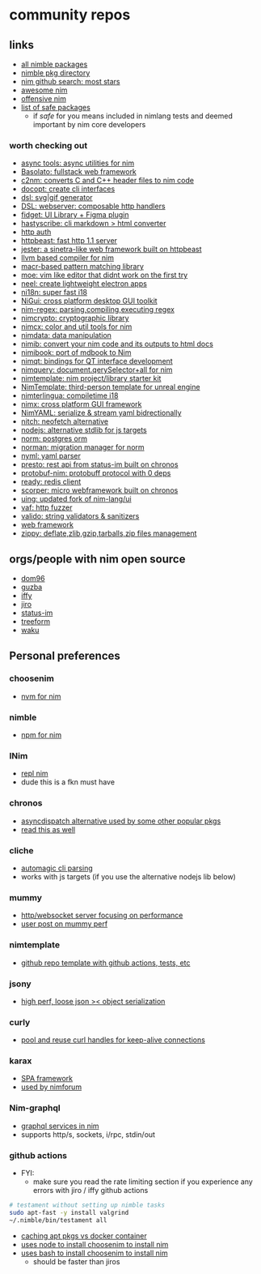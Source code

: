 # community repos

## links

- [all nimble packages](https://github.com/nim-lang/packages/blob/master/packages.json)
- [nimble pkg directory](https://nimble.directory/)
- [nim github search: most stars](https://github.com/topics/nim?l=nim&o=desc&s=stars)
- [awesome nim](https://github.com/xflywind/awesome-nim)
- [offensive nim](https://github.com/byt3bl33d3r/OffensiveNim)
- [list of safe packages](https://github.com/nim-lang/Nim/blob/devel/testament/important_packages.nim)
  - if _safe_ for you means included in nimlang tests and deemed important by nim core developers

### worth checking out

- [async tools: async utilities for nim](https://github.com/cheatfate/asynctools)
- [Basolato: fullstack web framework](https://github.com/itsumura-h/nim-basolato)
- [c2nm: converts C and C++ header files to nim code](https://github.com/nim-lang/c2nim)
- [docopt: create cli interfaces](https://github.com/docopt/docopt.nim)
- [dsl: svg|gif generator](https://github.com/bluenote10/NimSvg)
- [DSL: webserver: composable http handlers](https://github.com/andreaferretti/rosencrantz)
- [fidget: UI Library + Figma plugin](https://github.com/treeform/fidget)
- [hastyscribe: cli markdown > html converter](https://github.com/h3rald/hastyscribe)
- [http auth](https://github.com/FedericoCeratto/nim-httpauth)
- [httpbeast: fast http 1.1 server](https://github.com/dom96/httpbeast)
- [jester: a sinetra-like web framework built on httpbeast](https://github.com/dom96/jester)
- [llvm based compiler for nim](https://github.com/arnetheduck/nlvm)
- [macr-based pattern matching library](https://github.com/alehander92/gara)
- [moe: vim like editor that didnt work on the first try](https://github.com/fox0430/moe)
- [neel: create lightweight electron apps](https://github.com/Niminem/Neel)
- [ni18n: super fast i18](https://github.com/heinthanth/ni18n)
- [NiGui: cross platform desktop GUI toolkit](https://github.com/trustable-code/NiGui)
- [nim-regex: parsing,compiling,executing regex](https://github.com/nitely/nim-regex)
- [nimcrypto: cryptographic library](https://github.com/cheatfate/nimcrypto)
- [nimcx: color and util tools for nim](https://github.com/qqtop/NimCx)
- [nimdata: data manipulation](https://github.com/bluenote10/NimData)
- [nimib: convert your nim code and its outputs to html docs](https://github.com/pietroppeter/nimib)
- [nimibook: port of mdbook to Nim](https://github.com/pietroppeter/nimibook)
- [nimqt: bindings for QT interface development](https://github.com/jerous86/nimqt)
- [nimquery: document.qerySelector+all for nim](https://github.com/GULPF/nimquery)
- [nimtemplate: nim project/library starter kit](https://github.com/treeform/nimtemplate)
- [NimTemplate: third-person template for unreal engine](https://github.com/jmgomez/NimTemplate)
- [nimterlingua: compiletime i18](https://github.com/juancarlospaco/nim-nimterlingua)
- [nimx: cross platform GUI framework](https://github.com/yglukhov/nimx)
- [NimYAML: serialize & stream yaml bidrectionally](https://github.com/flyx/NimYAML)
- [nitch: neofetch alternative](https://github.com/unxsh/nitch)
- [nodejs: alternative stdlib for js targets](https://github.com/juancarlospaco/nodejs)
- [norm: postgres orm](https://github.com/moigagoo/norm)
- [norman: migration manager for norm](https://github.com/moigagoo/norman)
- [nyml: yaml parser](https://github.com/openpeep/nyml)
- [presto: rest api from status-im built on chronos](https://github.com/status-im/nim-presto)
- [protobuf-nim: protobuff protocol with 0 deps](https://github.com/PMunch/protobuf-nim)
- [ready: redis client](https://github.com/guzba/ready)
- [scorper: micro webframework built on chronos](https://github.com/bung87/scorper)
- [uing: updated fork of nim-lang/ui](https://github.com/neroist/uing)
- [vaf: http fuzzer](https://github.com/d4rckh/vaf)
- [valido: string validators & sanitizers](https://github.com/openpeep/valido)
- [web framework](https://github.com/planety/prologue)
- [zippy: deflate,zlib,gzip,tarballs,zip files management](https://github.com/guzba/zippy)

## orgs/people with nim open source

- [dom96](https://github.com/dom96)
- [guzba](https://github.com/guzba)
- [iffy](https://github.com/iffy)
- [jiro](https://github.com/jiro4989)
- [status-im](https://github.com/orgs/status-im/repositories?q=&type=all&language=nim&sort=)
- [treeform](https://github.com/treeform)
- [waku](https://github.com/orgs/waku-org/repositories?q=&type=all&language=nim&sort=)

## Personal preferences

### choosenim

- [nvm for nim](https://github.com/dom96/choosenim)

### nimble

- [npm for nim](https://github.com/nim-lang/nimble)

### INim

- [repl nim](https://github.com/inim-repl/INim)
- dude this is a fkn must have

### chronos

- [asyncdispatch alternative used by some other popular pkgs](https://github.com/status-im/nim-chronos)
- [read this as well](https://nim-lang.org/docs/asyncdispatch.html#multiple-async-backend-support)

### cliche

- [automagic cli parsing](https://github.com/juancarlospaco/cliche)
- works with js targets (if you use the alternative nodejs lib below)

### mummy

- [http/websocket server focusing on performance](https://github.com/guzba/mummy)
- [user post on mummy perf](https://forum.nim-lang.org/t/9902)

### nimtemplate

- [github repo template with github actions, tests, etc](https://github.com/treeform/nimtemplate)

### jsony

- [high perf, loose json >< object serialization](https://github.com/treeform/jsony)

### curly

- [pool and reuse curl handles for keep-alive connections](https://github.com/guzba/curly/)

### karax

- [SPA framework](https://github.com/karaxnim/karax)
- [used by nimforum](https://github.com/nim-lang/nimforum)

### Nim-graphql

- [graphql services in nim](https://github.com/status-im/nim-graphql)
- supports http/s, sockets, i/rpc, stdin/out

### github actions

- FYI:
  - make sure you read the rate limiting section if you experience any errors with jiro / iffy github actions

```sh
# testament without setting up nimble tasks
sudo apt-fast -y install valgrind
~/.nimble/bin/testament all
```

- [caching apt pkgs vs docker container](https://stackoverflow.com/questions/59269850/caching-apt-packages-in-github-actions-workflow)
- [uses node to install choosenim to install nim](https://github.com/jiro4989/setup-nim-action)
- [uses bash to install choosenim to install nim](https://github.com/iffy/install-nim)
  - should be faster than jiros
